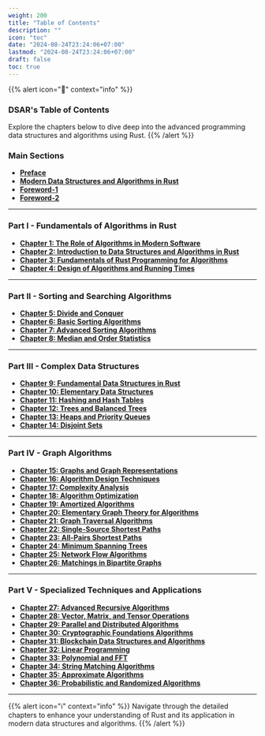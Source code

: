```yaml
---
weight: 200
title: "Table of Contents"
description: ""
icon: "toc"
date: "2024-08-24T23:24:06+07:00"
lastmod: "2024-08-24T23:24:06+07:00"
draft: false
toc: true
---
```


{{% alert icon="📘" context="info" %}}
### **DSAR's Table of Contents**

Explore the chapters below to dive deep into the advanced programming data structures and algorithms using Rust.
{{% /alert %}}

### **Main Sections**

- [**Preface**](/docs/preface/)
- [**Modern Data Structures and Algorithms in Rust**](/docs/dsar/)
- [**Foreword-1**](/docs/foreword/)
- [**Foreword-2**](/docs/foreword-2/)

---

### **Part I - Fundamentals of Algorithms in Rust**

- [**Chapter 1: The Role of Algorithms in Modern Software**](/docs/chapter-1/)
- [**Chapter 2: Introduction to Data Structures and Algorithms in Rust**](/docs/chapter-2/)
- [**Chapter 3: Fundamentals of Rust Programming for Algorithms**](/docs/chapter-3/)
- [**Chapter 4: Design of Algorithms and Running Times**](/docs/chapter-4/)

---

### **Part II - Sorting and Searching Algorithms**

- [**Chapter 5: Divide and Conquer**](/docs/chapter-5/)
- [**Chapter 6: Basic Sorting Algorithms**](/docs/chapter-6/)
- [**Chapter 7: Advanced Sorting Algorithms**](/docs/chapter-7/)
- [**Chapter 8: Median and Order Statistics**](/docs/chapter-8/)

---

### **Part III - Complex Data Structures**

- [**Chapter 9: Fundamental Data Structures in Rust**](/docs/chapter-9/)
- [**Chapter 10: Elementary Data Structures**](/docs/chapter-10/)
- [**Chapter 11: Hashing and Hash Tables**](/docs/chapter-11/)
- [**Chapter 12: Trees and Balanced Trees**](/docs/chapter-12/)
- [**Chapter 13: Heaps and Priority Queues**](/docs/chapter-13/)
- [**Chapter 14: Disjoint Sets**](/docs/chapter-14/)

---

### **Part IV - Graph Algorithms**

- [**Chapter 15: Graphs and Graph Representations**](/docs/chapter-15/)
- [**Chapter 16: Algorithm Design Techniques**](/docs/chapter-16/)
- [**Chapter 17: Complexity Analysis**](/docs/chapter-17/)
- [**Chapter 18: Algorithm Optimization**](/docs/chapter-18/)
- [**Chapter 19: Amortized Algorithms**](/docs/chapter-19/)
- [**Chapter 20: Elementary Graph Theory for Algorithms**](/docs/chapter-20/)
- [**Chapter 21: Graph Traversal Algorithms**](/docs/chapter-21/)
- [**Chapter 22: Single-Source Shortest Paths**](/docs/chapter-22/)
- [**Chapter 23: All-Pairs Shortest Paths**](/docs/chapter-23/)
- [**Chapter 24: Minimum Spanning Trees**](/docs/chapter-24/)
- [**Chapter 25: Network Flow Algorithms**](/docs/chapter-25/)
- [**Chapter 26: Matchings in Bipartite Graphs**](/docs/chapter-26/)

---

### **Part V - Specialized Techniques and Applications**

- [**Chapter 27: Advanced Recursive Algorithms**](/docs/chapter-27/)
- [**Chapter 28: Vector, Matrix, and Tensor Operations**](/docs/chapter-28/)
- [**Chapter 29: Parallel and Distributed Algorithms**](/docs/chapter-29/)
- [**Chapter 30: Cryptographic Foundations Algorithms**](/docs/chapter-30/)
- [**Chapter 31: Blockchain Data Structures and Algorithms**](/docs/chapter-31/)
- [**Chapter 32: Linear Programming**](/docs/chapter-32/)
- [**Chapter 33: Polynomial and FFT**](/docs/chapter-33/)
- [**Chapter 34: String Matching Algorithms**](/docs/chapter-34/)
- [**Chapter 35: Approximate Algorithms**](/docs/chapter-35/)
- [**Chapter 36: Probabilistic and Randomized Algorithms**](/docs/chapter-36/)

---

{{% alert icon="ℹ️" context="info" %}}
Navigate through the detailed chapters to enhance your understanding of Rust and its application in modern data structures and algorithms.
{{% /alert %}}
